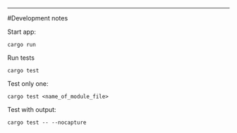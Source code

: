 ---
#Development notes

Start app:
```batch
cargo run
```

Run tests
```batch
cargo test
```

Test only one:
```batch
cargo test <name_of_module_file>   
```

Test with output:
```batch
cargo test -- --nocapture
```
